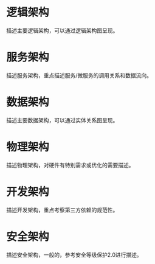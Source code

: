 # 逻辑架构
描述主要逻辑架构，可以通过逻辑架构图呈现。
# 服务架构
描述服务架构，重点描述服务/微服务的调用关系和数据流向。
# 数据架构
描述主要数据架构，可以通过实体关系图呈现。
# 物理架构
描述物理架构，对硬件有特别需求或优化的需要描述。
# 开发架构
描述开发架构，重点考察第三方依赖的规范性。
# 安全架构
描述安全架构，一般的，参考安全等级保护2.0进行描述。

